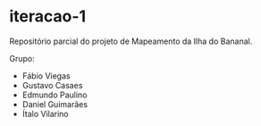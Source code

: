 # iteracao-1


Repositório parcial do projeto de Mapeamento da Ilha do Bananal.

Grupo:

* Fábio Viegas
* Gustavo Casaes
* Edmundo Paulino
* Daniel Guimarães
* Ítalo Vilarino
